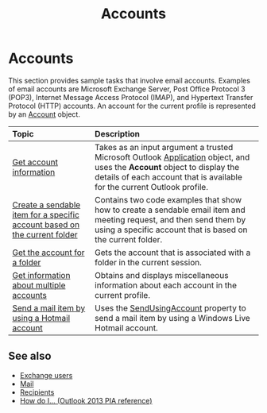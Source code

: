 ﻿---
title: Accounts
TOCTitle: Accounts
ms:assetid: 28df6dbd-4d24-42f3-91c1-fd8b3a4ea722
ms:contentKeyID: 55119790
ms.date: 07/24/2014
mtps_version: v=office.15
---

# Accounts 

This section provides sample tasks that involve email accounts. Examples of email accounts are Microsoft Exchange Server, Post Office Protocol 3 (POP3), Internet Message Access Protocol (IMAP), and Hypertext Transfer Protocol (HTTP) accounts. An account for the current profile is represented by an [Account](https://docs.microsoft.com/dotnet/api/microsoft.office.interop.outlook.account?view=outlook-pia) object.


|Topic|Description|
|:----|:----------|
|[Get account information](how-to-get-account-information.md) | Takes as an input argument a trusted Microsoft Outlook [Application](https://docs.microsoft.com/dotnet/api/microsoft.office.interop.outlook.application?view=outlook-pia) object, and uses the **Account** object to display the details of each account that is available for the current Outlook profile.|
|[Create a sendable item for a specific account based on the current folder](how-to-create-a-sendable-item-for-a-specific-account-based-on-the-current-folder.md) | Contains two code examples that show how to create a sendable email item and meeting request, and then send them by using a specific account that is based on the current folder.|
|[Get the account for a folder](how-to-get-the-account-for-a-folder.md) | Gets the account that is associated with a folder in the current session.|
|[Get information about multiple accounts](how-to-get-information-about-multiple-accounts.md) | Obtains and displays miscellaneous information about each account in the current profile.|
|[Send a mail item by using a Hotmail account](how-to-send-a-mail-item-by-using-a-hotmail-account.md) | Uses the [SendUsingAccount](https://docs.microsoft.com/dotnet/api/microsoft.office.interop.outlook._mailitem.sendusingaccount?view=outlook-pia) property to send a mail item by using a Windows Live Hotmail account.|

## See also

- [Exchange users](exchange-users.md)
- [Mail](mail.md)
- [Recipients](recipients.md)
- [How do I... (Outlook 2013 PIA reference)](how-do-i-outlook-2013-pia-reference.md)

